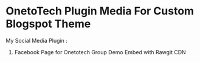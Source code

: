 # OnetoTech Plugin Media For Custom Blogspot Theme
My Social Media Plugin :

1. Facebook Page for Onetotech Group Demo Embed with Rawgit CDN
